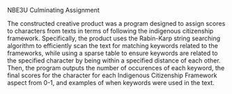 NBE3U Culminating Assignment

The constructed creative product was a program designed to assign scores to characters from texts in terms of following the indigenous citizenship framework. Specifically, the product uses the Rabin-Karp string searching algorithm to efficiently scan the text for matching 
keywords related to the frameworks, while using a sparse table to ensure keywords are related to the specified character by being within a specified distance of each other. Then, the program outputs the number of occurences of each keyword, the final scores for the 
character for each Indigenous Citizenship Framework aspect from 0-1, and examples of when keywords were used in the text.

